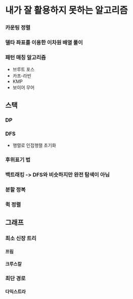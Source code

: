 # 내가 잘 활용하지 못하는 알고리즘

### 카운팅 정렬

### 델타 좌표를 이용한 이차원 배열 풀이

### 패턴 매칭 알고리즘

- 브루트 포스
- 카프-라빈
- KMP
- 보이어 무어

## 스택

### DP

### DFS

- 행렬로 인접행랠 초기화

### 후위표기 법

### 백트래킹 -> DFS와 비슷하지만 완전 탐색이 아님

### 분할 정복

### 퀵 정렬



## 그래프

### 최소 신장 트리

#### 프림

#### 크루스칼

### 최단 경로

#### 다익스트라











